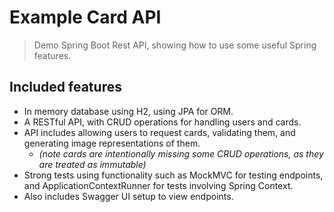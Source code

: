 # Example Card API
> Demo Spring Boot Rest API, showing how to use some useful Spring features.

## Included features
- In memory database using H2, using JPA for ORM.
- A RESTful API, with CRUD operations for handling users and cards.
- API includes allowing users to request cards, validating them, and generating image representations of them.
    - *(note cards are intentionally missing some CRUD operations, as they are treated as immutable)*
- Strong tests using functionality such as MockMVC for testing endpoints,
 and ApplicationContextRunner for tests involving Spring Context.
- Also includes Swagger UI setup to view endpoints.
